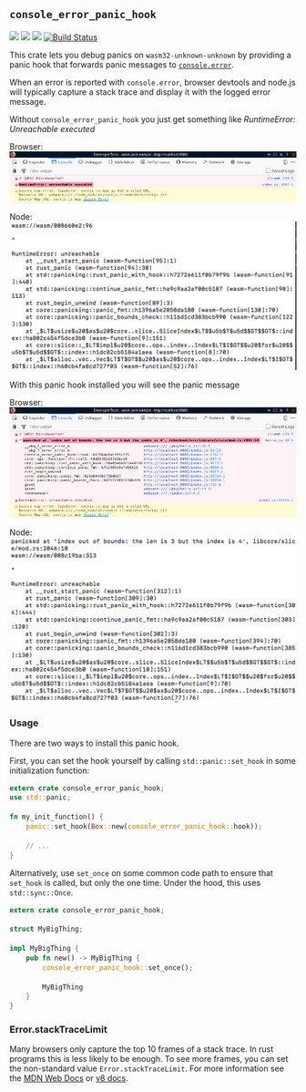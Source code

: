 ## `console_error_panic_hook`

[![](https://docs.rs/console_error_panic_hook/badge.svg)](https://docs.rs/console_error_panic_hook/)
[![](https://img.shields.io/crates/v/console_error_panic_hook.svg)](https://crates.io/crates/console_error_panic_hook)
[![](https://img.shields.io/crates/d/console_error_panic_hook.png)](https://crates.io/crates/console_error_panic_hook)
[![Build Status](https://travis-ci.org/rustwasm/console_error_panic_hook.svg?branch=master)](https://travis-ci.org/rustwasm/console_error_panic_hook)

This crate lets you debug panics on `wasm32-unknown-unknown` by providing a
panic hook that forwards panic messages to
[`console.error`](https://developer.mozilla.org/en-US/docs/Web/API/Console/error).

When an error is reported with `console.error`, browser devtools and node.js
will typically capture a stack trace and display it with the logged error
message.

Without `console_error_panic_hook` you just get something like _RuntimeError:
Unreachable executed_

Browser: ![Console without panic hook](without_panic_hook.png)

Node: ![Node console without panic hook](without_panic_hook_node.png)

With this panic hook installed you will see the panic message

Browser: ![Console with panic hook set up](with_panic_hook.png)

Node: ![Node console with panic hook set up](with_panic_hook_node.png)

### Usage

There are two ways to install this panic hook.

First, you can set the hook yourself by calling `std::panic::set_hook` in some
initialization function:

```rust
extern crate console_error_panic_hook;
use std::panic;

fn my_init_function() {
    panic::set_hook(Box::new(console_error_panic_hook::hook));

    // ...
}
```

Alternatively, use `set_once` on some common code path to ensure that `set_hook`
is called, but only the one time. Under the hood, this uses `std::sync::Once`.

```rust
extern crate console_error_panic_hook;

struct MyBigThing;

impl MyBigThing {
    pub fn new() -> MyBigThing {
        console_error_panic_hook::set_once();

        MyBigThing
    }
}
```

### Error.stackTraceLimit

Many browsers only capture the top 10 frames of a stack trace. In rust programs
this is less likely to be enough. To see more frames, you can set the
non-standard value `Error.stackTraceLimit`. For more information see the
[MDN Web Docs](https://developer.mozilla.org/en-US/docs/Web/JavaScript/Microsoft_Extensions/Error.stackTraceLimit)
or [v8 docs](https://v8.dev/docs/stack-trace-api).
